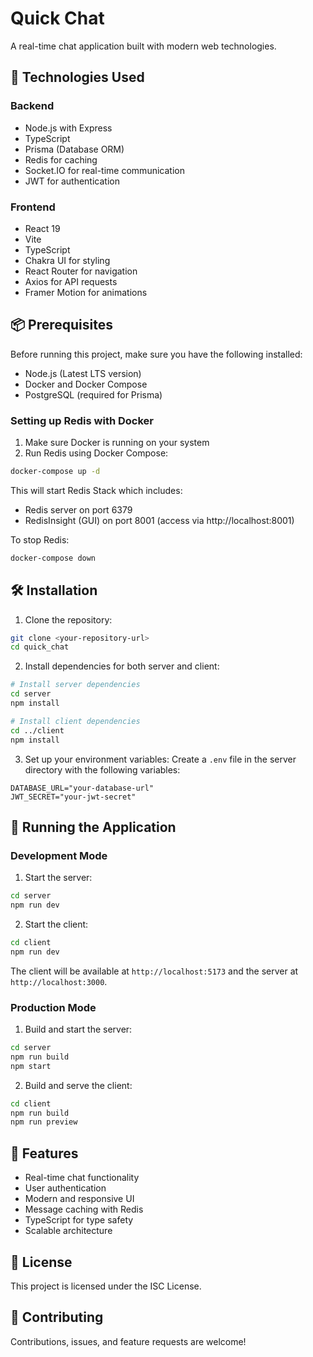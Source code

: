 # Quick Chat

A real-time chat application built with modern web technologies.

## 🚀 Technologies Used

### Backend
- Node.js with Express
- TypeScript
- Prisma (Database ORM)
- Redis for caching
- Socket.IO for real-time communication
- JWT for authentication

### Frontend
- React 19
- Vite
- TypeScript
- Chakra UI for styling
- React Router for navigation
- Axios for API requests
- Framer Motion for animations

## 📦 Prerequisites

Before running this project, make sure you have the following installed:
- Node.js (Latest LTS version)
- Docker and Docker Compose
- PostgreSQL (required for Prisma)

### Setting up Redis with Docker

1. Make sure Docker is running on your system
2. Run Redis using Docker Compose:
```bash
docker-compose up -d
```

This will start Redis Stack which includes:
- Redis server on port 6379
- RedisInsight (GUI) on port 8001 (access via http://localhost:8001)

To stop Redis:
```bash
docker-compose down
```

## 🛠️ Installation

1. Clone the repository:
```bash
git clone <your-repository-url>
cd quick_chat
```

2. Install dependencies for both server and client:

```bash
# Install server dependencies
cd server
npm install

# Install client dependencies
cd ../client
npm install
```

3. Set up your environment variables:
Create a `.env` file in the server directory with the following variables:
```
DATABASE_URL="your-database-url"
JWT_SECRET="your-jwt-secret"
```

## 🚀 Running the Application

### Development Mode

1. Start the server:
```bash
cd server
npm run dev
```

2. Start the client:
```bash
cd client
npm run dev
```

The client will be available at `http://localhost:5173` and the server at `http://localhost:3000`.

### Production Mode

1. Build and start the server:
```bash
cd server
npm run build
npm start
```

2. Build and serve the client:
```bash
cd client
npm run build
npm run preview
```

## 🌟 Features

- Real-time chat functionality
- User authentication
- Modern and responsive UI
- Message caching with Redis
- TypeScript for type safety
- Scalable architecture

## 📝 License

This project is licensed under the ISC License.

## 👥 Contributing

Contributions, issues, and feature requests are welcome! 